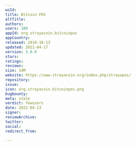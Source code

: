 ```yaml
---
wsId: 
title: Bitcoin POS
altTitle: 
authors: 
users: 100
appId: org.strayacoin.bitcoinpos
appCountry: 
released: 2018-10-13
updated: 2021-04-17
version: 3.0.0
stars: 
ratings: 
reviews: 
size: 14M
website: https://www.strayacoin.org/index.php/strayapos/
repository: 
issue: 
icon: org.strayacoin.bitcoinpos.png
bugbounty: 
meta: stale
verdict: fewusers
date: 2022-04-13
signer: 
reviewArchive: 
twitter: 
social: 
redirect_from: 

---
```


